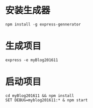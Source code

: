 # 安装生成器
```
npm install -g express-gennerator
```
# 生成项目
```
express -e myBlog201611
```
# 启动项目
```
cd myBlog201611 && npm install
SET DEBUG=myblog201611:* & npm start
```